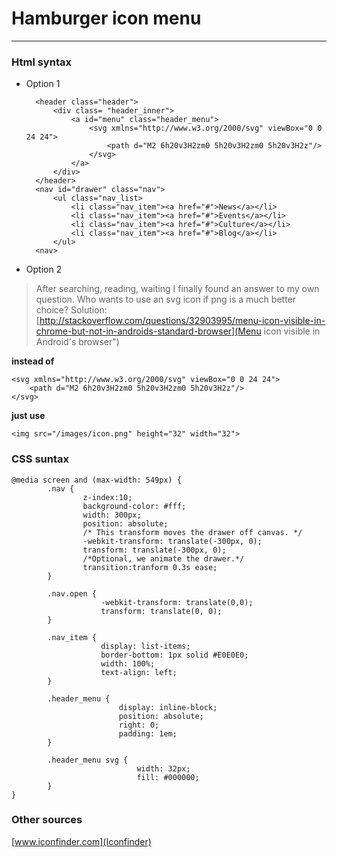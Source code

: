 # Hamburger icon menu
----

### Html syntax

- Option 1

		<header class="header">
			<div class= "header_inner">
				<a id="menu" class="header_menu">
					<svg xmlns="http://www.w3.org/2000/svg" viewBox="0 0 24 24">
		  			 	<path d="M2 6h20v3H2zm0 5h20v3H2zm0 5h20v3H2z"/>
					</svg>
				</a>
			</div>
		</header>
		<nav id="drawer" class="nav">
			<ul class="nav_list>
				<li class="nav_item"><a href="#">News</a></li>
				<li class="nav_item"><a href="#">Events</a></li>
				<li class="nav_item"><a href="#">Culture</a></li>
				<li class="nav_item"><a href="#">Blog</a></li>
			</ul>
		<nav>
	

- Option 2 
	
> After searching, reading, waiting I finally found an answer to my own question. Who wants to use an svg icon if png is a much better choice? Solution: [http://stackoverflow.com/questions/32903995/menu-icon-visible-in-chrome-but-not-in-androids-standard-browser](Menu icon visible in Android's browser")

**instead of**
	
	<svg xmlns="http://www.w3.org/2000/svg" viewBox="0 0 24 24">
    	<path d="M2 6h20v3H2zm0 5h20v3H2zm0 5h20v3H2z"/>
 	</svg>

**just use**

	<img src="/images/icon.png" height="32" width="32">


### CSS suntax
	
	@media screen and (max-width: 549px) {	
			.nav {
					z-index:10;
					background-color: #fff;
					width: 300px;
					position: absolute;
					/* This transform moves the drawer off canvas. */
					-webkit-transform: translate(-300px, 0);
					transform: translate(-300px, 0);
					/*Optional, we animate the drawer.*/
					transition:tranform 0.3s ease;
			}
		
			.nav.open {
						-webkit-transform: translate(0,0);
						transform: translate(0, 0);
			}
		
			.nav_item {
						display: list-items;
						border-bottom: 1px solid #E0E0E0;
						width: 100%;
						text-align: left;
			}
		
			.header_menu {
							display: inline-block;
							position: absolute;
							right: 0;
							padding: 1em;
			}
			
			.header_menu svg {
								width: 32px;
								fill: #000000;
			}
	}

### Other sources

[www.iconfinder.com](Iconfinder)				
